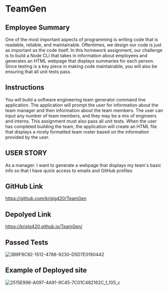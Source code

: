 #                                     TeamGen

## Employee Summary

One of the most important aspects of programming is writing code that is readable, reliable, and maintainable. Oftentimes, we design our code is just as important as the code itself. In this homework assignment, our challenge is to build a Node CLI that takes in information about employees and generates an HTML webpage that displays summaries for each person. Since testing is a key piece in making code maintainable, you will also be ensuring that all unit tests pass.


 ## Instructions

You will build a software engineering team generator command line application. The application will prompt the user for information about the team manager and then information about the team members. The user can input any number of team members, and they may be a mix of engineers and interns. This assignment must also pass all unit tests. When the user has completed building the team, the application will create an HTML file that displays a nicely formatted team roster based on the information provided by the user.

## USER STORY 

As a manager:
I want to generate a webpage that displays my team's basic info
so that I have quick access to emails and GitHub profiles




## GitHub Link
https://github.com/krislg420/TeamGen
## Depolyed Link
https://krislg420.github.io/TeamGen/


## Passed Tests

![3B9F9C92-1512-4788-9230-D5D7E0190442](https://user-images.githubusercontent.com/57952065/72952492-acdf8400-3d57-11ea-956c-de5820b93ec9.jpeg)


## Example of Deployed site

![2515E996-A097-4A91-9C45-7C01C482162C_1_105_c](https://user-images.githubusercontent.com/57952065/72952501-b2d56500-3d57-11ea-9fab-44ef9d5758ca.jpeg)

